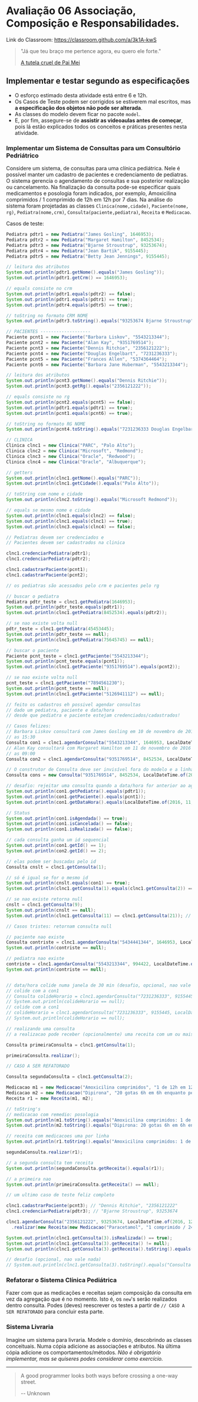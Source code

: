# Avaliação 06 Associação, Composição e Responsabilidades.

Link do Classroom: <https://classroom.github.com/a/3k1A-kwS>

> "Já que teu braço me pertence agora, eu quero ele forte."
>
> [A tutela cruel de Pai Mei](https://youtu.be/JOCe0isg_1E)

## Implementar e testar segundo as especificações

- O esforço estimado desta atividade está entre 6 e 12h.
- Os Casos de Teste podem ser corrigidos se estiverem mal escritos, mas **a especificação dos objetos não pode ser alterada**.
- As classes do modelo devem ficar no pacote `model`.
- E, por fim, assegure-se de **assistir as videoaulas antes de começar**, pois lá estão explicados todos os conceitos e práticas presentes nesta atividade.



### Implementar um Sistema de Consultas para um Consultório Pedriátrico

Considere um sistema, de consultas para uma clínica pediátrica. Nele é possível manter um cadastro de pacientes e credenciamento de pediatras. O sistema gerencia o agendamento de consultas e sua posterior realização ou cancelamento. Na finalização da consulta pode-se especificar quais medicamentos e posologia foram indicados, por exemplo, Amoxicilina comprimidos / 1 comprimido de 12h em 12h por 7 dias. Na análise do sistema foram projetadas as classes `Clinica(nome,cidade)`, `Paciente(nome, rg)`, `Pediatra(nome,crm)`, `Consulta(paciente,pediatra)`, `Receita` e `Medicacao`.

Casos de teste:

```java
Pediatra pdtr1 = new Pediatra("James Gosling", 1646953);
Pediatra pdtr2 = new Pediatra("Margaret Hamilton", 8452534);
Pediatra pdtr3 = new Pediatra("Bjarne Stroustrup", 93253674);
Pediatra pdtr4 = new Pediatra("Jean Bartik", 9155445);
Pediatra pdtr5 = new Pediatra("Betty Jean Jennings", 9155445);

// leitura dos atributos
System.out.println(pdtr1.getNome().equals("James Gosling"));
System.out.println(pdtr1.getCrm() == 1646953);

// equals consiste no crm
System.out.println(pdtr1.equals(pdtr2) == false);
System.out.println(pdtr1.equals(pdtr1) == true);
System.out.println(pdtr4.equals(pdtr5) == true);

// toString no formato CRM NOME
System.out.println(pdtr3.toString().equals("93253674 Bjarne Stroustrup"));

// PACIENTES -------------------
Paciente pcnt1 = new Paciente("Barbara Liskov", "5543213344");
Paciente pcnt2 = new Paciente("Alan Kay", "9351769514");
Paciente pcnt3 = new Paciente("Dennis Ritchie", "2356121222");
Paciente pcnt4 = new Paciente("Douglas Engelbart", "7231236333");
Paciente pcnt5 = new Paciente("Frances Allen", "5374364464");
Paciente pcnt6 = new Paciente("Barbara Jane Huberman", "5543213344");

// leitura dos atributos
System.out.println(pcnt3.getNome().equals("Dennis Ritchie"));
System.out.println(pcnt3.getRg().equals("2356121222"));

// equals consiste no rg
System.out.println(pcnt2.equals(pcnt5) == false);
System.out.println(pdtr1.equals(pdtr1) == true);
System.out.println(pcnt1.equals(pcnt6) == true);

// toString no formato RG NOME
System.out.println(pcnt4.toString().equals("7231236333 Douglas Engelbart"));

// CLINICA
Clinica clnc1 = new Clinica("PARC", "Palo Alto");
Clinica clnc2 = new Clinica("Microsoft", "Redmond");
Clinica clnc3 = new Clinica("Oracle", "Redwood");
Clinica clnc4 = new Clinica("Oracle", "Albuquerque");

// getters
System.out.println(clnc1.getNome().equals("PARC"));
System.out.println(clnc1.getCidade().equals("Palo Alto"));

// toString com nome e cidade
System.out.println(clnc2.toString().equals("Microsoft Redmond"));

// equals se mesmo nome e cidade
System.out.println(clnc1.equals(clnc2) == false);
System.out.println(clnc1.equals(clnc1) == true);
System.out.println(clnc3.equals(clnc4) == false);

// Pediatras devem ser credenciados e
// Pacientes devem ser cadastrados na clinica

clnc1.credenciarPediatra(pdtr1);
clnc1.credenciarPediatra(pdtr2);

clnc1.cadastrarPaciente(pcnt1);
clnc1.cadastrarPaciente(pcnt2);

// os pediatras são acessados pelo crm e pacientes pelo rg

// buscar o pediatra
Pediatra pdtr_teste = clnc1.getPediatra(1646953);
System.out.println(pdtr_teste.equals(pdtr1));
System.out.println(clnc1.getPediatra(8452534).equals(pdtr2));

// se nao existe volta null
pdtr_teste = clnc1.getPediatra(45453445);
System.out.println(pdtr_teste == null);
System.out.println(clnc1.getPediatra(75645745) == null);

// buscar o paciente
Paciente pcnt_teste = clnc1.getPaciente("5543213344");
System.out.println(pcnt_teste.equals(pcnt1));
System.out.println(clnc1.getPaciente("9351769514").equals(pcnt2));

// se nao existe volta null
pcnt_teste = clnc1.getPaciente("7894561230");
System.out.println(pcnt_teste == null);
System.out.println(clnc1.getPaciente("5126941112") == null);

// feito os cadastros eh possivel agendar consultas
// dado um pediatra, paciente e data/hora
// desde que pediatra e paciente estejam credenciados/cadastrados!

// Casos felizes:
// Barbara Liskov consultará com James Gosling em 10 de novembro de 2016
// as 15:30
Consulta con1 = clnc1.agendarConsulta("5543213344", 1646953, LocalDateTime.of(2016, 11, 10, 15, 30));
// Alan Kay consultará com Margaret Hamilton em 11 de novembro de 2016
// as 09:00
Consulta con2 = clnc1.agendarConsulta("9351769514", 8452534, LocalDateTime.of(2016, 11, 11, 9, 0));

// O construtor de Consulta deve ser invisível fora do modelo e a linha a seguir não deve compilar
Consulta cons = new Consulta("9351769514", 8452534, LocalDateTime.of(2016, 11, 11, 9, 0)); // comente esta linha

// desafio: rejeitar uma consulta quando a data/hora for anterior ao agora (now) - não vale nada
System.out.println(con1.getPediatra().equals(pdtr1));
System.out.println(con1.getPaciente().equals(pcnt1));
System.out.println(con1.getDataHora().equals(LocalDateTime.of(2016, 11, 10, 15, 30)));

// Status
System.out.println(con1.isAgendada() == true);
System.out.println(con1.isCancelada() == false);
System.out.println(con1.isRealizada() == false);

// cada consulta ganha um id sequencial
System.out.println(con1.getId() == 1);
System.out.println(con2.getId() == 2);

// elas podem ser buscadas pelo id
Consulta cnslt = clnc1.getConsulta(1);

// só é igual se for o mesmo id
System.out.println(cnslt.equals(con1) == true);
System.out.println(clnc1.getConsulta(1).equals(clnc1.getConsulta(2)) == false);

// se nao existe retorna null
cnslt = clnc1.getConsulta(9);
System.out.println(cnslt == null);
System.out.println(clnc1.getConsulta(11) == clnc1.getConsulta(21)); // null == null

// Casos tristes: retornam consulta null

// paciente nao existe
Consulta contriste = clnc1.agendarConsulta("5434441344", 1646953, LocalDateTime.of(2016, 11, 10, 15, 30));
System.out.println(contriste == null);

// pediatra nao existe
contriste = clnc1.agendarConsulta("5543213344", 994422, LocalDateTime.of(2016, 11, 10, 15, 30));
System.out.println(contriste == null);


// data/hora colide numa janela de 30 min (desafio, opcional, nao vale nada)
// colide com a con1
// Consulta colideHorario = clnc1.agendarConsulta("7231236333", 9155445, LocalDateTime.of(2016, 11, 10, 15, 35));
// System.out.println(colideHorario == null);
// colide com a con1
// colideHorario = clnc1.agendarConsulta("7231236333", 9155445, LocalDateTime.of(2016, 11, 10, 15, 5));
// System.out.println(colideHorario == null);

// realizando uma consulta
// a realizacao pode receber (opcionalmente) uma receita com um ou mais medicamentos

Consulta primeiraConsulta = clnc1.getConsulta(1);

primeiraConsulta.realizar();

// CASO A SER REFATORADO

Consulta segundaConsulta = clnc1.getConsulta(2);

Medicacao m1 = new Medicacao("Amoxicilina comprimidos", "1 de 12h em 12h por 7 dias");
Medicacao m2 = new Medicacao("Dipirona", "20 gotas 6h em 6h enquanto persistir a febre");
Receita r1 = new Receita(m1, m2);

// toString's
// medicacao com remedio: posologia
System.out.println(m1.toString().equals("Amoxicilina comprimidos: 1 de 12h em 12h por 7 dias"));
System.out.println(m2.toString().equals("Dipirona: 20 gotas 6h em 6h enquanto persistir a febre"));

// receita com medicacoes uma por linha
System.out.println(r1.toString().equals("Amoxicilina comprimidos: 1 de 12h em 12h por 7 dias\nDipirona: 20 gotas 6h em 6h enquanto persistir a febre"));

segundaConsulta.realizar(r1);

// a segunda consulta tem receita
System.out.println(segundaConsulta.getReceita().equals(r1));

// a primeira nao
System.out.println(primeiraConsulta.getReceita() == null);

// um ultimo caso de teste feliz completo

clnc1.cadastrarPaciente(pcnt3); // "Dennis Ritchie", "2356121222"
clnc1.credenciarPediatra(pdtr3); // "Bjarne Stroustrup", 93253674

clnc1.agendarConsulta("2356121222", 93253674, LocalDateTime.of(2016, 12, 7, 17, 15))
  .realizar(new Receita(new Medicacao("Paracetamol", "1 comprimido / 24h")));;

System.out.println(clnc1.getConsulta(3).isRealizada() == true);
System.out.println(clnc1.getConsulta(3).getReceita() != null);
System.out.println(clnc1.getConsulta(3).getReceita().toString().equals("Paracetamol: 1 comprimido / 24h"));

// desafio (opcional, nao vale nada)
// System.out.println(clnc1.getConsulta(3).toString().equals("Consulta de Dennis Ritchie com Bjarne Stroustrup dia 07/12/2016 as 17:15"));
```



### Refatorar o Sistema Clínica Pediátrica

Fazer com que as medicações e receitas sejam composição da consulta em vez da agregação que é no momento. Isto é, os `new`'s serão realizados dentro consulta. Podes (deves) reescrever os testes a partir de `// CASO A SER REFATORADO` para concluir esta parte.



### Sistema Livraria

Imagine um sistema para livraria. Modele o domínio, descobrindo as classes conceituais. Numa cópia adicione as associações e atributos. Na última cópia adicione os comportamentos/métodos. _Não é obrigatório implementar, mas se quiseres podes considerar como exercício._

- - -

> A good programmer looks both ways before crossing a one-way street.
>
> -- Unknown

